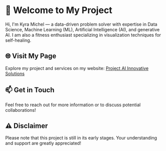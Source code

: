 # 👋 Welcome to My Project

Hi, I'm Kyra Michel — a data-driven problem solver with expertise in Data Science, Machine Learning (ML), Artificial Intelligence (AI), and generative AI. I am also a fitness enthusiast specializing in visualization techniques for self-healing.


## 🌐 Visit My Page

Explore my project and services on my website: [Project AI Innovative Solutions](https://kyramichel.github.io/Project_AI_innovations.githubio/)


## 📫 Get in Touch

Feel free to reach out for more information or to discuss potential collaborations!


## ⚠️ Disclaimer

Please note that this project is still in its early stages. Your understanding and support are greatly appreciated!

